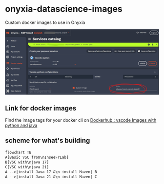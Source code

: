 # onyxia-datascience-images

Custom docker images to use in Onyxia

![You can use this image in onyxia by customising the service image](image.png)

## Link for docker images

Find the image tags for your docker cli on [Dockerhub : vscode Images with python and java](https://hub.docker.com/r/odysseu/onyxia-vscode-java/tags)

## scheme for what's building

```mermaid
flowchart TB
A[Basic VSC from\nInseeFrLab]
B[VSC with\njava 17]
C[VSC with\njava 21]
A -->|install Java 17 &\n install Maven| B
A -->|install Java 21 &\n install Maven| C
```